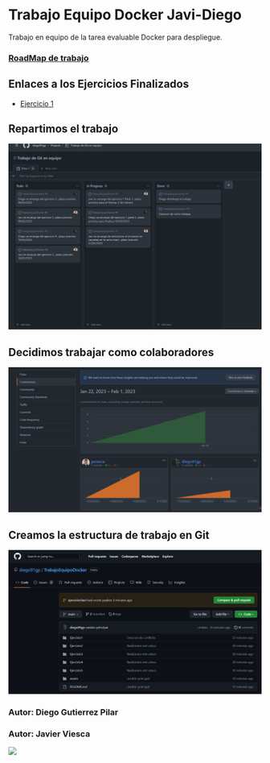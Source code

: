 # Trabajo Equipo Docker Javi-Diego
Trabajo en equipo de la tarea evaluable Docker para despliegue.
### <a href="https://github.com/users/diego91gp/projects/1/views/1">RoadMap de trabajo</a>

## Enlaces a los Ejercicios Finalizados
<ul>
  <li><a href="Ejercicio1/Diego">Ejercicio 1</a></li>
 
</ul>

## Repartimos el trabajo


![image-20230201102442351](assets/image-20230201102442351.png)

## Decidimos trabajar como colaboradores

![image-20230201104109103](assets/image-20230201104109103.png)



## Creamos la estructura de trabajo en Git

![image-20230201105422319](./assets/image-20230201105422319.png)








### Autor: Diego Gutierrez Pilar
### Autor: Javier Viesca
<img width="200px" src="https://co2asturias.es/wp-content/uploads/2021/06/CIFP-sectores-industrial-servicios-logo.png">
